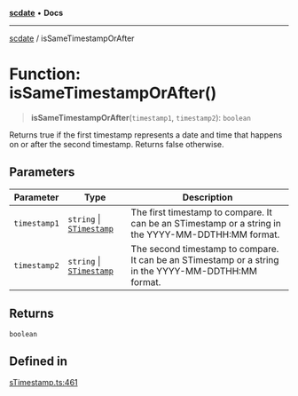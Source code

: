 [**scdate**](../README.md) • **Docs**

---

[scdate](../README.md) / isSameTimestampOrAfter

# Function: isSameTimestampOrAfter()

> **isSameTimestampOrAfter**(`timestamp1`, `timestamp2`): `boolean`

Returns true if the first timestamp represents a date and time that happens
on or after the second timestamp. Returns false otherwise.

## Parameters

| Parameter    | Type                                                 | Description                                                                                          |
| ------------ | ---------------------------------------------------- | ---------------------------------------------------------------------------------------------------- |
| `timestamp1` | `string` \| [`STimestamp`](../classes/STimestamp.md) | The first timestamp to compare. It can be an STimestamp or a string in the YYYY-MM-DDTHH:MM format.  |
| `timestamp2` | `string` \| [`STimestamp`](../classes/STimestamp.md) | The second timestamp to compare. It can be an STimestamp or a string in the YYYY-MM-DDTHH:MM format. |

## Returns

`boolean`

## Defined in

[sTimestamp.ts:461](https://github.com/ericvera/scdate/blob/main/src/sTimestamp.ts#L461)
